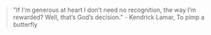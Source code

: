 > "If I'm generous at heart I don’t need no recognition, the way I’m rewarded? Well, that’s God’s decision.” - Kendrick Lamar, To pimp a butterfly 
